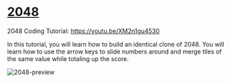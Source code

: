 # [2048](https://youtu.be/XM2n1gu4530)
2048 Coding Tutorial: https://youtu.be/XM2n1gu4530

In this tutorial, you will learn how to build an identical clone of 2048. You will learn how to use the arrow keys to slide numbers around and merge tiles of the same value while totaling up the score.

![2048-preview](https://user-images.githubusercontent.com/78777681/163065518-e4588997-1dde-45b7-a9a6-a7dafcbdf672.png)
